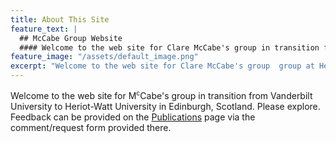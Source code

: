 ```yaml
---
title: About This Site
feature_text: |
  ## McCabe Group Website
  #### Welcome to the web site for Clare McCabe's group in transition from Vanderbilt University to Heriot-Watt University in Edinburgh, Scotland
feature_image: "/assets/default_image.png"
excerpt: "Welcome to the web site for Clare McCabe's group  group at Heriot-Watt University"
---
```


Welcome to the web site for M<sup STYLE="font-size:75%">c</sup>Cabe's group in transition from Vanderbilt University to Heriot-Watt University in Edinburgh, Scotland. Please explore. Feedback can be provided on the [Publications](https://claremccabe/publications "Publications") page via the comment/request form provided there. 
